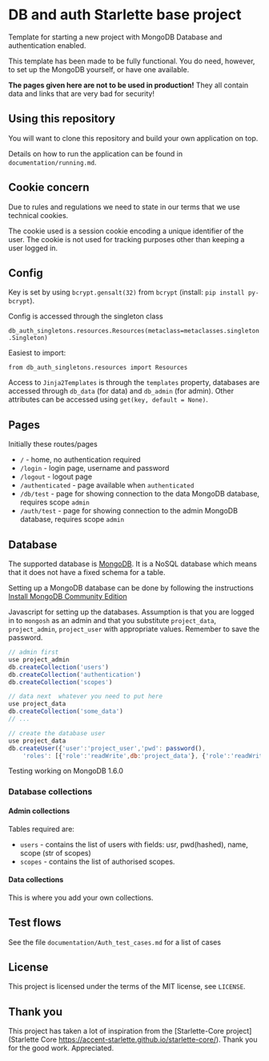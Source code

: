 # DB and auth Starlette base project

Template for starting a new project with MongoDB Database and authentication enabled.

This template has been made to be fully functional. You do need, however, to set up the MongoDB
yourself, or have one available.

**The pages given here are not to be used in production!** They all contain data and links that are 
very bad for security!

## Using this repository

You will want to clone this repository and build your own application on top.

Details on how to run the application can be found in `documentation/running.md`.

## Cookie concern

Due to rules and regulations we need to state in our terms that we use technical cookies.

The cookie used is a session cookie encoding a unique identifier of the user. The cookie is not 
used for tracking purposes other than keeping a user logged in.

## Config 

Key is set by using `bcrypt.gensalt(32)` from `bcrypt` (install: `pip install py-bcrypt`).

Config is accessed through the singleton class 

`db_auth_singletons.resources.Resources(metaclass=metaclasses.singleton.Singleton)`

Easiest to import:

`from db_auth_singletons.resources import Resources`

Access to `Jinja2Templates` is through the `templates` property, databases are accessed 
through `db_data` (for data) and `db_admin` (for admin).
Other attributes can be accessed using `get(key, default = None)`.

## Pages

Initially these routes/pages

* `/` - home, no authentication required
* `/login` - login page, username and password 
* `/logout` - logout page
* `/authenticated` - page available when `authenticated`
* `/db/test` - page for showing connection to the data MongoDB database, requires scope `admin`
* `/auth/test` - page for showing connection to the admin MongoDB database, requires scope `admin`

## Database

The supported database is [MongoDB](https://www.mongodb.com/). It is a NoSQL database which means 
that it does not have a fixed schema for a table. 

Setting up a MongoDB database can be done by following 
the instructions 
[Install MongoDB Community Edition](https://www.mongodb.com/docs/manual/administration/install-community/) 

Javascript for setting up the databases. Assumption is that you are logged in to `mongosh` as 
an admin and that you substitute `project_data`, `project_admin`, `project_user` with 
appropriate values. Remember to save the password.

```javascript
// admin first
use project_admin
db.createCollection('users')
db.createCollection('authentication')
db.createCollection('scopes')

// data next  whatever you need to put here
use project_data
db.createCollection('some_data')
// ... 

// create the database user
use project_data
db.createUser({'user':'project_user','pwd': password(), 
    'roles': [{'role':'readWrite',db:'project_data'}, {'role':'readWrite',db:'project_data'}]})
```

Testing working on MongoDB 1.6.0

### Database collections

#### Admin collections

Tables required are:

* `users` - contains the list of users with fields: usr, pwd(hashed), name, scope (str of scopes)
* `scopes` - contains the list of authorised scopes. 

#### Data collections

This is where you add your own collections.


## Test flows

See the file `documentation/Auth_test_cases.md` for a list of cases

## License

This project is licensed under the terms of the MIT license, see `LICENSE`.

## Thank you

This project has taken a lot of inspiration from the 
[Starlette-Core project](Starlette Core
https://accent-starlette.github.io/starlette-core/). Thank you for the good work. Appreciated.